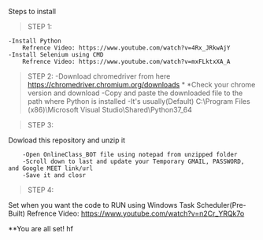 Steps to install

>STEP 1:


    -Install Python
        Refrence Video: https://www.youtube.com/watch?v=4Rx_JRkwAjY
    -Install Selenium using CMD
        Refrence Video: https://www.youtube.com/watch?v=mxFLktxXA_A
       
>STEP 2:
    -Download chromedriver from here https://chromedriver.chromium.org/downloads * *Check your chrome version and download
    -Copy and paste the downloaded file to the path where Python is installed
    -It's usually(Default) C:\Program Files (x86)\Microsoft Visual Studio\Shared\Python37_64
  
>STEP 3:


   Dowload this repository and unzip it
   
   
        -Open OnlineClass_BOT file using notepad from unzipped folder
        -Scroll down to last and update your Temporary GMAIL, PASSWORD, and Google MEET link/url
        -Save it and closr
        
>STEP 4:


  Set when you want the code to RUN using Windows Task Scheduler(Pre-Built)
      Refrence Video: https://www.youtube.com/watch?v=n2Cr_YRQk7o
      
      
      
**You are all set! hf
      
      
  
       
